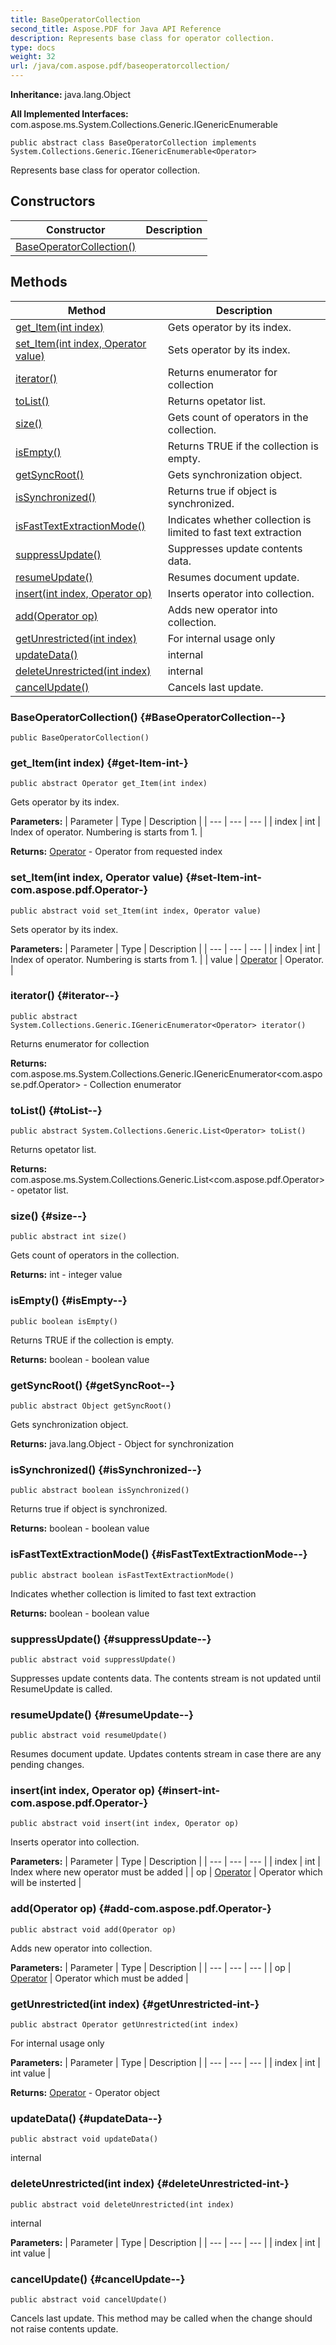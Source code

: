 ```yaml
---
title: BaseOperatorCollection
second_title: Aspose.PDF for Java API Reference
description: Represents base class for operator collection.
type: docs
weight: 32
url: /java/com.aspose.pdf/baseoperatorcollection/
---
```

**Inheritance:**
java.lang.Object

**All Implemented Interfaces:**
com.aspose.ms.System.Collections.Generic.IGenericEnumerable
```
public abstract class BaseOperatorCollection implements System.Collections.Generic.IGenericEnumerable<Operator>
```

Represents base class for operator collection.
## Constructors

| Constructor | Description |
| --- | --- |
| [BaseOperatorCollection()](#BaseOperatorCollection--) |  |
## Methods

| Method | Description |
| --- | --- |
| [get_Item(int index)](#get-Item-int-) | Gets operator by its index. |
| [set_Item(int index, Operator value)](#set-Item-int-com.aspose.pdf.Operator-) | Sets operator by its index. |
| [iterator()](#iterator--) | Returns enumerator for collection |
| [toList()](#toList--) | Returns opetator list. |
| [size()](#size--) | Gets count of operators in the collection. |
| [isEmpty()](#isEmpty--) | Returns TRUE if the collection is empty. |
| [getSyncRoot()](#getSyncRoot--) | Gets synchronization object. |
| [isSynchronized()](#isSynchronized--) | Returns true if object is synchronized. |
| [isFastTextExtractionMode()](#isFastTextExtractionMode--) | Indicates whether collection is limited to fast text extraction |
| [suppressUpdate()](#suppressUpdate--) | Suppresses update contents data. |
| [resumeUpdate()](#resumeUpdate--) | Resumes document update. |
| [insert(int index, Operator op)](#insert-int-com.aspose.pdf.Operator-) | Inserts operator into collection. |
| [add(Operator op)](#add-com.aspose.pdf.Operator-) | Adds new operator into collection. |
| [getUnrestricted(int index)](#getUnrestricted-int-) | For internal usage only |
| [updateData()](#updateData--) | internal |
| [deleteUnrestricted(int index)](#deleteUnrestricted-int-) | internal |
| [cancelUpdate()](#cancelUpdate--) | Cancels last update. |
### BaseOperatorCollection() {#BaseOperatorCollection--}
```
public BaseOperatorCollection()
```


### get_Item(int index) {#get-Item-int-}
```
public abstract Operator get_Item(int index)
```


Gets operator by its index.

**Parameters:**
| Parameter | Type | Description |
| --- | --- | --- |
| index | int | Index of operator. Numbering is starts from 1. |

**Returns:**
[Operator](../../com.aspose.pdf/operator) - Operator from requested index
### set_Item(int index, Operator value) {#set-Item-int-com.aspose.pdf.Operator-}
```
public abstract void set_Item(int index, Operator value)
```


Sets operator by its index.

**Parameters:**
| Parameter | Type | Description |
| --- | --- | --- |
| index | int | Index of operator. Numbering is starts from 1. |
| value | [Operator](../../com.aspose.pdf/operator) | Operator. |

### iterator() {#iterator--}
```
public abstract System.Collections.Generic.IGenericEnumerator<Operator> iterator()
```


Returns enumerator for collection

**Returns:**
com.aspose.ms.System.Collections.Generic.IGenericEnumerator<com.aspose.pdf.Operator> - Collection enumerator
### toList() {#toList--}
```
public abstract System.Collections.Generic.List<Operator> toList()
```


Returns opetator list.

**Returns:**
com.aspose.ms.System.Collections.Generic.List<com.aspose.pdf.Operator> - opetator list.
### size() {#size--}
```
public abstract int size()
```


Gets count of operators in the collection.

**Returns:**
int - integer value
### isEmpty() {#isEmpty--}
```
public boolean isEmpty()
```


Returns TRUE if the collection is empty.

**Returns:**
boolean - boolean value
### getSyncRoot() {#getSyncRoot--}
```
public abstract Object getSyncRoot()
```


Gets synchronization object.

**Returns:**
java.lang.Object - Object for synchronization
### isSynchronized() {#isSynchronized--}
```
public abstract boolean isSynchronized()
```


Returns true if object is synchronized.

**Returns:**
boolean - boolean value
### isFastTextExtractionMode() {#isFastTextExtractionMode--}
```
public abstract boolean isFastTextExtractionMode()
```


Indicates whether collection is limited to fast text extraction

**Returns:**
boolean - boolean value
### suppressUpdate() {#suppressUpdate--}
```
public abstract void suppressUpdate()
```


Suppresses update contents data. The contents stream is not updated until ResumeUpdate is called.

### resumeUpdate() {#resumeUpdate--}
```
public abstract void resumeUpdate()
```


Resumes document update. Updates contents stream in case there are any pending changes.

### insert(int index, Operator op) {#insert-int-com.aspose.pdf.Operator-}
```
public abstract void insert(int index, Operator op)
```


Inserts operator into collection.

**Parameters:**
| Parameter | Type | Description |
| --- | --- | --- |
| index | int | Index where new operator must be added |
| op | [Operator](../../com.aspose.pdf/operator) | Operator which will be insterted |

### add(Operator op) {#add-com.aspose.pdf.Operator-}
```
public abstract void add(Operator op)
```


Adds new operator into collection.

**Parameters:**
| Parameter | Type | Description |
| --- | --- | --- |
| op | [Operator](../../com.aspose.pdf/operator) | Operator which must be added |

### getUnrestricted(int index) {#getUnrestricted-int-}
```
public abstract Operator getUnrestricted(int index)
```


For internal usage only

**Parameters:**
| Parameter | Type | Description |
| --- | --- | --- |
| index | int | int value |

**Returns:**
[Operator](../../com.aspose.pdf/operator) - Operator object
### updateData() {#updateData--}
```
public abstract void updateData()
```


internal

### deleteUnrestricted(int index) {#deleteUnrestricted-int-}
```
public abstract void deleteUnrestricted(int index)
```


internal

**Parameters:**
| Parameter | Type | Description |
| --- | --- | --- |
| index | int | int value |

### cancelUpdate() {#cancelUpdate--}
```
public abstract void cancelUpdate()
```


Cancels last update. This method may be called when the change should not raise contents update.

